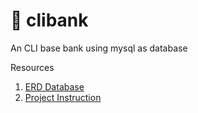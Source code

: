 # 🏦 clibank

An CLI base bank using mysql as database

Resources
1. [ERD Database](https://drawsql.app/next-bigit/diagrams/cli-bank)
2. [Project Instruction](https://docs.google.com/document/d/15zOXYvx6ln4zrvs9mnbCvrL_DFTMg5wWvbCVrDsHzns/edit)
